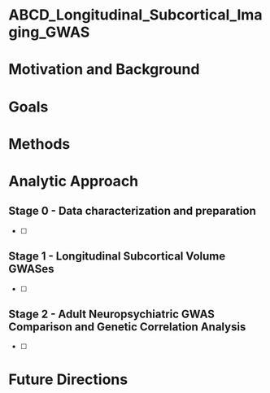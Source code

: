 # ABCD_Longitudinal_Subcortical_Imaging_GWAS
# Motivation and Background

# Goals

# Methods

# Analytic Approach

## Stage 0 - Data characterization and preparation

- [ ]  

## Stage 1 - Longitudinal Subcortical Volume GWASes

- [ ]  

## Stage 2 - Adult Neuropsychiatric GWAS Comparison and Genetic Correlation Analysis

- [ ]  

# Future Directions